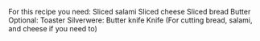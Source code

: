 For this recipe you need:
Sliced salami
Sliced cheese
Sliced bread
Butter
Optional:
Toaster
Silverwere:
Butter knife
Knife (For cutting bread, salami, and cheese if you need to)